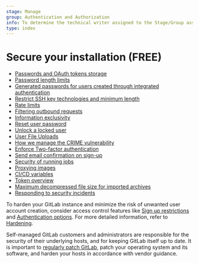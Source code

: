 ```yaml
---
stage: Manage
group: Authentication and Authorization
info: To determine the technical writer assigned to the Stage/Group associated with this page, see https://about.gitlab.com/handbook/product/ux/technical-writing/#assignments
type: index
---
```


# Secure your installation **(FREE)**

- [Passwords and OAuth tokens storage](password_storage.md)
- [Password length limits](password_length_limits.md)
- [Generated passwords for users created through integrated authentication](passwords_for_integrated_authentication_methods.md)
- [Restrict SSH key technologies and minimum length](ssh_keys_restrictions.md)
- [Rate limits](rate_limits.md)
- [Filtering outbound requests](webhooks.md)
- [Information exclusivity](information_exclusivity.md)
- [Reset user password](reset_user_password.md)
- [Unlock a locked user](unlock_user.md)
- [User File Uploads](user_file_uploads.md)
- [How we manage the CRIME vulnerability](crime_vulnerability.md)
- [Enforce Two-factor authentication](two_factor_authentication.md)
- [Send email confirmation on sign-up](user_email_confirmation.md)
- [Security of running jobs](https://docs.gitlab.com/runner/security/)
- [Proxying images](asset_proxy.md)
- [CI/CD variables](../ci/variables/index.md#cicd-variable-security)
- [Token overview](token_overview.md)
- [Maximum decompressed file size for imported archives](../administration/settings/account_and_limit_settings.md#maximum-decompressed-file-size-for-imported-archives)
- [Responding to security incidents](responding_to_security_incidents.md)

To harden your GitLab instance and minimize the risk of unwanted user account creation, consider access control features like [Sign up restrictions](../administration/settings/sign_up_restrictions.md) and [Authentication options](../topics/authentication/index.md). For more detailed information, refer to [Hardening](hardening.md).

Self-managed GitLab customers and administrators are responsible for the security of their underlying hosts, and for keeping GitLab itself up to date. It is important to [regularly patch GitLab](../policy/maintenance.md), patch your operating system and its software, and harden your hosts in accordance with vendor guidance.
